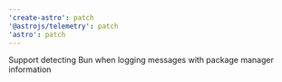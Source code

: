 ```yaml
---
'create-astro': patch
'@astrojs/telemetry': patch
'astro': patch
---
```


Support detecting Bun when logging messages with package manager information
